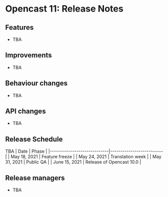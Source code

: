 Opencast 11: Release Notes
=========================


Features
--------

- TBA

Improvements
------------

- TBA

Behaviour changes
-----------------

- TBA

API changes
-----------

- TBA




Release Schedule
----------------

TBA
| Date                        | Phase                    |
|-----------------------------|--------------------------|
| May 18, 2021                | Feature freeze           |
| May 24, 2021                | Translation week         |
| May 31, 2021                | Public QA                |
| June 15, 2021               | Release of Opencast 10.0 |



Release managers
----------------

- TBA
